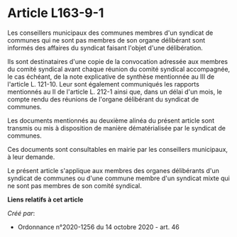 # Article L163-9-1 

Les conseillers municipaux des communes membres d'un syndicat de communes qui ne sont pas membres de son organe délibérant
sont informés des affaires du syndicat faisant l'objet d'une délibération.

Ils sont destinataires d'une copie de la convocation adressée aux membres du comité syndical avant chaque réunion du comité
syndical accompagnée, le cas échéant, de la note explicative de synthèse mentionnée au III de l'article L. 121-10. Leur sont
également communiqués les rapports mentionnés au II de l'article L. 212-1 ainsi que, dans un délai d'un mois, le compte rendu
des réunions de l'organe délibérant du syndicat de communes.

Les documents mentionnés au deuxième alinéa du présent article sont transmis ou mis à disposition de manière dématérialisée
par le syndicat de communes.

Ces documents sont consultables en mairie par les conseillers municipaux, à leur demande.

Le présent article s'applique aux membres des organes délibérants d'un syndicat de communes ou d'une commune membre d'un
syndicat mixte qui ne sont pas membres de son comité syndical.

**Liens relatifs à cet article**

_Créé par_:

  - Ordonnance n°2020-1256 du 14 octobre 2020 - art. 46

